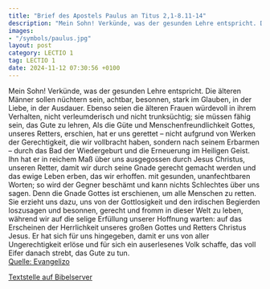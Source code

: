 ```yaml
---
title: "Brief des Apostels Paulus an Titus 2,1-8.11-14"
description: "Mein Sohn! Verkünde, was der gesunden Lehre entspricht. Die älteren Männer sollen nüchtern sein, achtbar, besonnen, stark im Glauben, in der Liebe, in der Ausdauer. Ebenso seien die älteren Frauen würdevoll in ihrem Verhalten, nicht verleumderisch und nicht trunksüchtig; sie müss...."
images:
- "/symbols/paulus.jpg"
layout: post
category: LECTIO 1
tag: LECTIO 1
date: 2024-11-12 07:30:56 +0100
---
```

Mein Sohn! Verkünde, was der gesunden Lehre entspricht.
Die älteren Männer sollen nüchtern sein, achtbar, besonnen, stark im Glauben, in der Liebe, in der Ausdauer.
Ebenso seien die älteren Frauen würdevoll in ihrem Verhalten, nicht verleumderisch und nicht trunksüchtig; sie müssen fähig sein, das Gute zu lehren,
Als die Güte und Menschenfreundlichkeit Gottes, unseres Retters, erschien,
hat er uns gerettet – nicht aufgrund von Werken der Gerechtigkeit, die wir vollbracht haben, sondern nach seinem Erbarmen – durch das Bad der Wiedergeburt und die Erneuerung im Heiligen Geist.<!--more-->
Ihn hat er in reichem Maß über uns ausgegossen durch Jesus Christus, unseren Retter,
damit wir durch seine Gnade gerecht gemacht werden und das ewige Leben erben, das wir erhoffen.
mit gesunden, unanfechtbaren Worten; so wird der Gegner beschämt und kann nichts Schlechtes über uns sagen.
Denn die Gnade Gottes ist erschienen, um alle Menschen zu retten.
Sie erzieht uns dazu, uns von der Gottlosigkeit und den irdischen Begierden loszusagen und besonnen, gerecht und fromm in dieser Welt zu leben,
während wir auf die selige Erfüllung unserer Hoffnung warten: auf das Erscheinen der Herrlichkeit unseres großen Gottes und Retters Christus Jesus.
Er hat sich für uns hingegeben, damit er uns von aller Ungerechtigkeit erlöse und für sich ein auserlesenes Volk schaffe, das voll Eifer danach strebt, das Gute zu tun.<br>
[Quelle: Evangelizo](https://evangeliumtagfuertag.org/DE/gospel)

[Textstelle auf Bibelserver](https://www.bibleserver.com/EU/Titus2,1-8.11-14)
